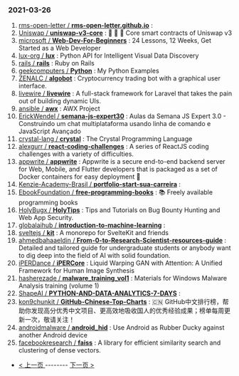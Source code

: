 ### 2021-03-26 
1. [
        rms-open-letter /
**rms-open-letter.github.io**](https://github.com/rms-open-letter/rms-open-letter.github.io) : 
1. [
        Uniswap /
**uniswap-v3-core**](https://github.com/Uniswap/uniswap-v3-core) : 🦄 🦄 🦄 Core smart contracts of Uniswap v3
1. [
        microsoft /
**Web-Dev-For-Beginners**](https://github.com/microsoft/Web-Dev-For-Beginners) : 24 Lessons, 12 Weeks, Get Started as a Web Developer
1. [
        lux-org /
**lux**](https://github.com/lux-org/lux) : Python API for Intelligent Visual Data Discovery
1. [
        rails /
**rails**](https://github.com/rails/rails) : Ruby on Rails
1. [
        geekcomputers /
**Python**](https://github.com/geekcomputers/Python) : My Python Examples
1. [
        ZENALC /
**algobot**](https://github.com/ZENALC/algobot) : Cryptocurrency trading bot with a graphical user interface.
1. [
        livewire /
**livewire**](https://github.com/livewire/livewire) : A full-stack framework for Laravel that takes the pain out of building dynamic UIs.
1. [
        ansible /
**awx**](https://github.com/ansible/awx) : AWX Project
1. [
        ErickWendel /
**semana-js-expert30**](https://github.com/ErickWendel/semana-js-expert30) : Aulas da Semana JS Expert 3.0 - Construindo um chat multiplataforma usando linha de comando e JavaScript Avançado
1. [
        crystal-lang /
**crystal**](https://github.com/crystal-lang/crystal) : The Crystal Programming Language
1. [
        alexgurr /
**react-coding-challenges**](https://github.com/alexgurr/react-coding-challenges) : A series of ReactJS coding challenges with a variety of difficulties.
1. [
        appwrite /
**appwrite**](https://github.com/appwrite/appwrite) : Appwrite is a secure end-to-end backend server for Web, Mobile, and Flutter developers that is packaged as a set of Docker containers for easy deployment 🚀
1. [
        Kenzie-Academy-Brasil /
**portfolio-start-sua-carreira**](https://github.com/Kenzie-Academy-Brasil/portfolio-start-sua-carreira) : 
1. [
        EbookFoundation /
**free-programming-books**](https://github.com/EbookFoundation/free-programming-books) : 📚 Freely available programming books
1. [
        HolyBugx /
**HolyTips**](https://github.com/HolyBugx/HolyTips) : Tips and Tutorials on Bug Bounty Hunting and Web App Security.
1. [
        globalaihub /
**introduction-to-machine-learning**](https://github.com/globalaihub/introduction-to-machine-learning) : 
1. [
        sveltejs /
**kit**](https://github.com/sveltejs/kit) : A monorepo for SvelteKit and friends
1. [
        ahmedbahaaeldin /
**From-0-to-Research-Scientist-resources-guide**](https://github.com/ahmedbahaaeldin/From-0-to-Research-Scientist-resources-guide) : Detailed and tailored guide for undergraduate students or anybody want to dig deep into the field of AI with solid foundation.
1. [
        iPERDance /
**iPERCore**](https://github.com/iPERDance/iPERCore) : Liquid Warping GAN with Attention: A Unified Framework for Human Image Synthesis
1. [
        hasherezade /
**malware_training_vol1**](https://github.com/hasherezade/malware_training_vol1) : Materials for Windows Malware Analysis training (volume 1)
1. [
        ShapeAI /
**PYTHON-AND-DATA-ANALYTICS-7-DAYS**](https://github.com/ShapeAI/PYTHON-AND-DATA-ANALYTICS-7-DAYS) : 
1. [
        kon9chunkit /
**GitHub-Chinese-Top-Charts**](https://github.com/kon9chunkit/GitHub-Chinese-Top-Charts) : 🇨🇳 GitHub中文排行榜，帮助你发现高分优秀中文项目、更高效地吸收国人的优秀经验成果；榜单每周更新一次，敬请关注！
1. [
        androidmalware /
**android_hid**](https://github.com/androidmalware/android_hid) : Use Android as Rubber Ducky against another Android device
1. [
        facebookresearch /
**faiss**](https://github.com/facebookresearch/faiss) : A library for efficient similarity search and clustering of dense vectors. 

- [ < 上一页 ](https://github.com/able8/github-trending-daily-record/blob/master/2021-03-25.md) -------- [ 下一页 > ](https://github.com/able8/github-trending-daily-record/blob/master/2021-03-27.md)